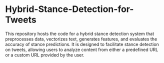 # Hybrid-Stance-Detection-for-Tweets
This repository hosts the code for a hybrid stance detection system that preprocesses data, vectorizes text, generates features, and evaluates the accuracy of stance predictions. It is designed to facilitate stance detection on tweets, allowing users to analyze content from either a predefined URL or a custom URL provided by the user.
